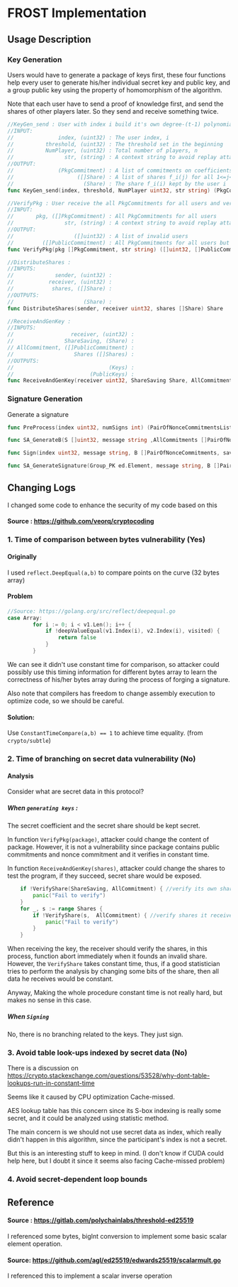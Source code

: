 # FROST Implementation

## Usage Description

### Key Generation
Users would have to generate a package of keys first, these four functions help every user to generate his/her individual secret key and public key,
and a group public key using the property of homomorphism of the algorithm.

Note that each user have to send a proof of knowledge first, and send the shares of other players later. So they send and receive something twice.
```go
//KeyGen_send : User with index i build it's own degree-(t-1) polynomial f_i and generate the commitments and shares.
//INPUT:
//              index, (uint32) : The user index, i
//          threshold, (uint32) : The threshold set in the beginning
//          NumPlayer, (uint32) : Total number of players, n
//                str, (string) : A context string to avoid replay attacks
//OUTPUT:
//              (PkgCommitment) : A list of commitments on coefficients along with the proof of knowledge, this variable should be sent first.
//                    ([]Share) : A list of shares f_i(j) for all 1<=j<=n except j=i. This variable should be deleted later.
//                      (Share) : The share f_i(i) kept by the user i
func KeyGen_send(index, threshold, NumPlayer uint32, str string) (PkgCommitment, []Share, Share)

//VerifyPkg : User receive the all PkgCommitments for all users and verify it.
//INPUT:
//       pkg, ([]PkgCommitment) : All PkgCommitments for all users
//                str, (string) : A context string to avoid replay attacks
//OUTPUT:
//                   ([]uint32) : A list of invalid users
//         ([]PublicCommitment) : All PkgCommitments for all users but without nonce commitments
func VerifyPkg(pkg []PkgCommitment, str string) ([]uint32, []PublicCommitment )

//DistributeShares :
//INPUTS:
//             sender, (uint32) :
//           receiver, (uint32) :
//            shares, ([]Share) :
//OUTPUTS:
//                      (Share) :
func DistributeShares(sender, receiver uint32, shares []Share) Share

//ReceiveAndGenKey :
//INPUTS:
//                  receiver, (uint32) :
//                ShareSaving, (Share) :
// AllCommitment, ([]PublicCommitment) :
//                   Shares ([]Shares) :
//OUTPUTS:
//                              (Keys) :
//                        (PublicKeys) :
func ReceiveAndGenKey(receiver uint32, ShareSaving Share, AllCommitment []PublicCommitment, Shares []Share) (Keys, PublicKeys)
```

### Signature Generation

Generate a signature

```go
func PreProcess(index uint32, numSigns int) (PairOfNonceCommitmentsList, []TwoPairOfNonceCommitmentAndNonce)

func SA_GenerateB(S []uint32, message string ,AllCommitments []PairOfNonceCommitments) ([]PairOfNonceCommitments, string)

func Sign(index uint32, message string, B []PairOfNonceCommitments, save *[]TwoPairOfNonceCommitmentAndNonce, keys Keys) Response

func SA_GenerateSignature(Group_PK ed.Element, message string, B []PairOfNonceCommitments, responses []Response, Pks []PublicKeys) (Signature, []uint32)
```

## Changing Logs
I changed some code to enhance the security of my code based on this
#### Source : https://github.com/veorq/cryptocoding

### 1. Time of comparison between bytes vulnerability (Yes)

#### Originally

I used `reflect.DeepEqual(a,b)` to compare points on the curve (32 bytes array)

#### Problem
```go
//Source: https://golang.org/src/reflect/deepequal.go
case Array:
  		for i := 0; i < v1.Len(); i++ {
  			if !deepValueEqual(v1.Index(i), v2.Index(i), visited) {
  				return false
  			}
  		}
```
We can see it didn't use constant time for comparison, so attacker could possibly use this timing information for
different bytes array to learn the correctness of his/her bytes array during the process of forging a signature.

Also note that compilers has freedom to change assembly execution to optimize code, so we should be careful. 

#### Solution:
Use `ConstantTimeCompare(a,b) == 1` to achieve time equality. (from `crypto/subtle`)

### 2. Time of branching on secret data vulnerability (No)

#### Analysis

Consider what are secret data in this protocol? 

##### When `generating keys` : 

The secret coefficient and the secret share should be kept secret. 

In function `VerifyPkg(package)`, attacker could change the content of package. However, it is not a vulnerability since
package contains public commitments and nonce commitment and it verifies in constant time.

In function `ReceiveAndGenKey(shares)`, attacker could change the shares to test the program, if they succeed, secret share would be exposed.
```go
    if !VerifyShare(ShareSaving, AllCommitment) { //verify its own share
		panic("Fail to verify")
	}
	for _, s := range Shares {
		if !VerifyShare(s,  AllCommitment) { //verify shares it received
			panic("Fail to verify")
		}
	}
```
When receiving the key, the receiver should verify the shares, in this process, function abort immediately 
when it founds an invalid share. However, the `VerifyShare` takes constant time, thus, if a good statistician tries to perform the analysis
by changing some bits of the share, then all data he receives would be constant.

Anyway, Making the whole procedure constant time is not really hard, but makes no sense in this case.

##### When `Signing` 

No, there is no branching related to the keys. They just sign.

### 3. Avoid table look-ups indexed by secret data (No)

There is a discussion on https://crypto.stackexchange.com/questions/53528/why-dont-table-lookups-run-in-constant-time

Seems like it caused by CPU optimization Cache-missed. 

AES lookup table has this concern since its S-box indexing is really some secret, and it could be analyzed using statistic method.

The main concern is we should not use secret data as index, which really didn't happen in this algorithm, since the participant's index is not a secret.

But this is an interesting stuff to keep in mind. (I don't know if CUDA could help here, but I doubt it since it seems also facing Cache-missed problem)

### 4. Avoid secret-dependent loop bounds

## Reference

#### Source : https://gitlab.com/polychainlabs/threshold-ed25519

I referenced some bytes, bigInt conversion to implement some basic scalar element operation.

#### Source: https://github.com/agl/ed25519/edwards25519/scalarmult.go

I referenced this to implement a scalar inverse operation




